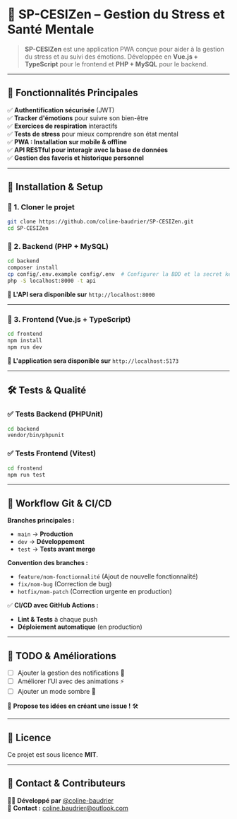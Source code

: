 # 🌿 SP-CESIZen – Gestion du Stress et Santé Mentale

> **SP-CESIZen** est une application PWA conçue pour aider à la gestion du stress et au suivi des émotions. Développée en **Vue.js + TypeScript** pour le frontend et **PHP + MySQL** pour le backend.

---

## 🚀 Fonctionnalités Principales
✅ **Authentification sécurisée** (JWT)  
✅ **Tracker d'émotions** pour suivre son bien-être  
✅ **Exercices de respiration** interactifs  
✅ **Tests de stress** pour mieux comprendre son état mental  
✅ **PWA : Installation sur mobile & offline**  
✅ **API RESTful pour interagir avec la base de données**  
✅ **Gestion des favoris et historique personnel**

---

## 💂️ Installation & Setup
### 🔄 1. Cloner le projet
```bash
git clone https://github.com/coline-baudrier/SP-CESIZen.git
cd SP-CESIZen
```

### 🚀 2. Backend (PHP + MySQL)
```bash
cd backend
composer install
cp config/.env.example config/.env  # Configurer la BDD et la secret key
php -S localhost:8000 -t api
```
📐 **L'API sera disponible sur** `http://localhost:8000`

---

### 🎨 3. Frontend (Vue.js + TypeScript)
```bash
cd frontend
npm install
npm run dev
```
📐 **L'application sera disponible sur** `http://localhost:5173`

---

## 🛠️ Tests & Qualité
### ✅ Tests Backend (PHPUnit)
```bash
cd backend
vendor/bin/phpunit
```

### ✅ Tests Frontend (Vitest)
```bash
cd frontend
npm run test
```

---

## 🔧 Workflow Git & CI/CD
**Branches principales :**
- `main` → **Production**
- `dev` → **Développement**
- `test` → **Tests avant merge**

**Convention des branches :**
- `feature/nom-fonctionnalité` (Ajout de nouvelle fonctionnalité)
- `fix/nom-bug` (Correction de bug)
- `hotfix/nom-patch` (Correction urgente en production)

✅ **CI/CD avec GitHub Actions :**
- **Lint & Tests** à chaque push
- **Déploiement automatique** (en production)

---

## 💪 TODO & Améliorations
- [ ] Ajouter la gestion des notifications 📩
- [ ] Améliorer l’UI avec des animations ⚡
- [ ] Ajouter un mode sombre 🌙

📌 **Propose tes idées en créant une issue !** 🛠️

---

## 📄 Licence
Ce projet est sous licence **MIT**.

---

## 💌 Contact & Contributeurs
👩‍💻 **Développé par** [@coline-baudrier](https://github.com/coline-baudrier)  
📩 **Contact :** coline.baudrier@outlook.com
